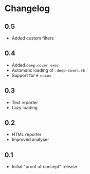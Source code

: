 # Changelog

## 0.5

* Added custom filters

## 0.4

* Added `deep-cover exec`
* Automatic loading of `.deep-cover.rb`
* Support for `# nocov`

## 0.3

* Text reporter
* Lazy loading

## 0.2

* HTML reporter
* Improved analyser

## 0.1

* Initial "proof of concept" release
